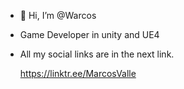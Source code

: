 - 👋 Hi, I’m @Warcos
- Game Developer in unity and UE4
- All my social links are in the next link.
    
    
    https://linktr.ee/MarcosValle
